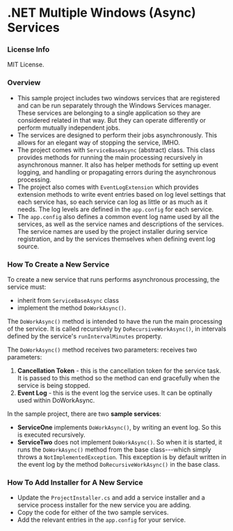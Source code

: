# .NET Multiple Windows (Async) Services

### License Info

MIT License.

### Overview

- This sample project includes two windows services that are registered and can be run separately through the Windows Services manager. These services are belonging to a single application so they are considered related in that way. But they can operate differently or perform mutually independent jobs.
- The services are designed to perform their jobs asynchronously. This allows for an elegant way of stopping the service, IMHO.
- The project comes with `ServiceBaseAsync` (abstract) class. This class provides methods for running the main processing recursively in asynchronous manner. It also has helper methods for setting up event logging, and handling or propagating errors during the asynchronous processing.
- The project also comes with `EventLogExtension` which provides extension methods to write event entries based on log level settings that each service has, so each service can log as little or as much as it needs. The log levels are defined in the `app.config` for each service.
- The `app.config` also defines a common event log name used by all the services, as well as the service names and descriptions of the services. The service names are used by the project installer during service registration, and by the services themselves when defining event log source.


### How To Create a New Service

To create a new service that runs performs asynchronous processing, the service must:
- inherit from `ServiceBaseAsync` class
- implement the method `DoWorkAsync()`.

The `DoWorkAsync()` method is intended to have the run the main processing of the service. It is called recursively by `DoRecursiveWorkAsync()`, in intervals defined by the service's `runIntervalMinutes` property. 

The `DoWorkAsync()` method receives two parameters:
receives two parameters:
1. **Cancellation Token** - this is the cancellation token for the service task. It is passed to this method so the method can end gracefully when the service is being stopped.
2. **Event Log** - this is the event log the service uses. It can be optinally used within DoWorkAsync.

In the sample project, there are two **sample services**:
- **ServiceOne** implements `DoWorkAsync()`, by writing an event log. So this is executed recursively.
- **ServiceTwo** does not implement `DoWorkAsync()`. So when it is started, it runs the `DoWorkAsync()` method from the base class---which simply throws a `NotImplementedException`. This exception is by default written in the event log by the method `DoRecursiveWorkAsync()` in the base class.


### How To Add Installer for A New Service

- Update the `ProjectInstaller.cs` and add a service installer and a service process installer for the new service you are adding. 
- Copy the code for either of the two sample services.
- Add the relevant entries in the `app.config` for your service.
 
